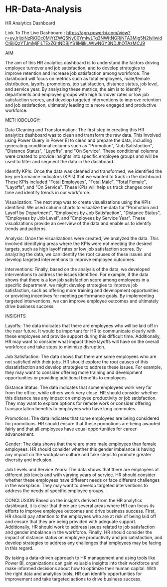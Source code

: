 # HR-Data-Analysis
HR Analytics Dashboard

Link To The Live Dashboard : https://app.powerbi.com/view?r=eyJrIjoiNzRiODc0MjYtZWQ5Ny00YmIwLTg3NWItNGRjNTA3Mjg5N2IyIiwidCI6IjQzYTJmMjFlLTExZGItNDBjYS1iMjlkLWIwNGY3NDJhOTAzMCJ9

AIM

The aim of this HR analytics dashboard is to understand the factors driving employee turnover and job satisfaction, and to develop strategies to improve retention and increase job satisfaction among workforce. The dashboard will focus on metrics such as total employees, male/female distribution, layoffs, promotions, job satisfaction, distance status, job level, and service year. By analyzing these metrics, the aim is to identify departments and employee groups with high turnover rates or low job satisfaction scores, and develop targeted interventions to improve retention and job satisfaction, ultimately leading to a more engaged and productive workforce.

METHODOLOGY:

Data Cleaning and Transformation:
The first step in creating this HR analytics dashboard was to clean and transform the raw data. This involved using Power Query in Power BI to clean and prepare the data, including generating conditional columns such as "Promotion", "Job Satisfaction", "Distance Status", "Layoffs", and "On Service". These conditional columns were created to provide insights into specific employee groups and will be used to filter and segment the data in the dashboard.

Identify KPIs:
Once the data was cleaned and transformed, we identified the key performance indicators (KPIs) that we wanted to track in the dashboard. These KPIs included "Total Employees", "Total Male", "Total Female", "Layoffs", and "On Service". These KPIs will help us track changes over time and identify trends in our workforce.

Visualization:
The next step was to create visualizations using the KPIs identified. We used column charts to visualize the data for "Promotion and Layoff by Department", "Employees by Job Satisfaction", "Distance Status", "Employees by Job Level", and "Employees by Service Year". These visualizations provide an overview of the data and enable us to identify trends and patterns.

Analysis:
Once the visualizations were created, we analyzed the data. This involved identifying areas where the KPIs were not meeting the desired targets, such as high layoff rates or low job satisfaction scores. By analyzing the data, we can identify the root causes of these issues and develop targeted interventions to improve employee outcomes.

Interventions:
Finally, based on the analysis of the data, we developed interventions to address the issues identified. For example, if the data shows that there is a low job satisfaction score among employees in a specific department, we might develop strategies to improve job satisfaction, such as offering more training and development opportunities or providing incentives for meeting performance goals. By implementing targeted interventions, we can improve employee outcomes and ultimately drive business success.


INSIGHTS

Layoffs: The data indicates that there are employees who will be laid off in the near future. It would be important for HR to communicate clearly with these employees and provide support during this difficult time. Additionally, HR may want to consider what impact these layoffs will have on the overall workforce and take steps to minimize disruption.

Job Satisfaction: The data shows that there are some employees who are not satisfied with their jobs. HR should explore the root causes of this dissatisfaction and develop strategies to address these issues. For example, they may want to consider offering more training and development opportunities or providing additional benefits to employees.

Distance Status: The data indicates that some employees work very far from the office, while others work very close. HR should consider whether this distance has any impact on employee productivity or job satisfaction. They may want to explore options for remote work or consider offering transportation benefits to employees who have long commutes.

Promotions: The data indicates that some employees are being considered for promotions. HR should ensure that these promotions are being awarded fairly and that all employees have equal opportunities for career advancement.

Gender: The data shows that there are more male employees than female employees. HR should consider whether this gender imbalance is having any impact on the workplace culture and take steps to promote greater diversity and inclusion.

Job Levels and Service Years: The data shows that there are employees at different job levels and with varying years of service. HR should consider whether these employees have different needs or face different challenges in the workplace. They may want to develop targeted interventions to address the needs of specific employee groups.

CONCLUSION
Based on the insights derived from the HR analytics dashboard, it is clear that there are several areas where HR can focus its efforts to improve employee outcomes and drive business success. First, HR should pay attention to the employees who are at risk of being laid off and ensure that they are being provided with adequate support. Additionally, HR should work to address issues related to job satisfaction and gender imbalance in the workforce. Finally, HR should consider the impact of distance status on employee productivity and job satisfaction, and develop strategies to address any challenges that employees may be facing in this regard.

By taking a data-driven approach to HR management and using tools like Power BI, organizations can gain valuable insights into their workforce and make informed decisions about how to optimize their human capital. With the right data and analytics tools, HR can identify opportunities for improvement and take targeted actions to drive business success.




